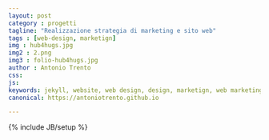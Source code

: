 ```yaml
---
layout: post
category : progetti
tagline: "Realizzazione strategia di marketing e sito web"
tags : [web-design, marketign]
img : hub4hugs.jpg
img2 : 2.png
img3 : folio-hub4hugs.jpg
author : Antonio Trento
css: 
js: 
keywords: jekyll, website, web design, design, marketign, web marketing, amazon, t-shirts
canonical: https://antoniotrento.github.io

---
```

{% include JB/setup %}
<!--more-->
